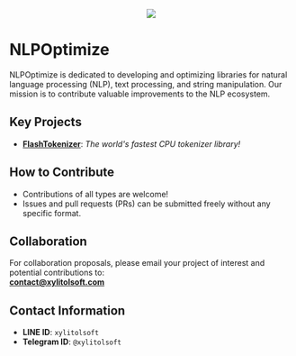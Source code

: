 
<p align="center">
  <img src="https://github.com/user-attachments/assets/d862c13a-874a-4918-b803-4bbd74579884">
</p>



# NLPOptimize


NLPOptimize is dedicated to developing and optimizing libraries for natural language processing (NLP), text processing, and string manipulation. Our mission is to contribute valuable improvements to the NLP ecosystem.

## Key Projects

- **[FlashTokenizer](https://github.com/NLPOptimize/flash-tokenizer)**: *The world's fastest CPU tokenizer library!*

## How to Contribute

- Contributions of all types are welcome!
- Issues and pull requests (PRs) can be submitted freely without any specific format.

## Collaboration

For collaboration proposals, please email your project of interest and potential contributions to:   
**contact@xylitolsoft.com**

## Contact Information

- **LINE ID**: `xylitolsoft`
- **Telegram ID**: `@xylitolsoft`

